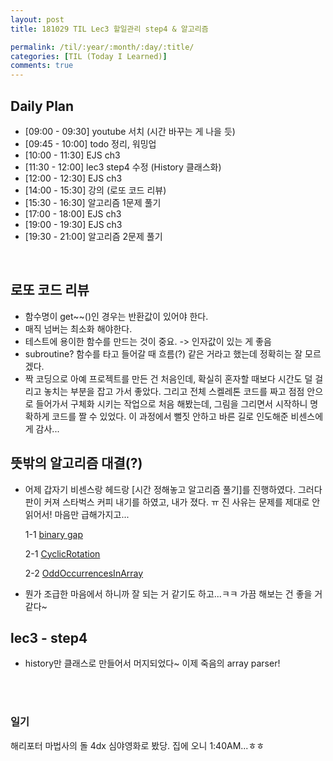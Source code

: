 ```yaml
---
layout: post
title: 181029 TIL Lec3 할일관리 step4 & 알고리즘 

permalink: /til/:year/:month/:day/:title/
categories: [TIL (Today I Learned)]
comments: true
---
```


## Daily Plan
- [09:00 - 09:30] youtube 서치 (시간 바꾸는 게 나을 듯)
- [09:45 - 10:00] todo 정리, 워밍업
- [10:00 - 11:30] EJS ch3
- [11:30 - 12:00] lec3 step4 수정 (History 클래스화)
- [12:00 - 12:30] EJS ch3 
- [14:00 - 15:30] 강의 (로또 코드 리뷰)
- [15:30 - 16:30] 알고리즘 1문제 풀기
- [17:00 - 18:00] EJS ch3
- [19:00 - 19:30] EJS ch3
- [19:30 - 21:00] 알고리즘 2문제 풀기

<br>

## 로또 코드 리뷰 
- 함수명이 get~~()인 경우는 반환값이 있어야 한다.
- 매직 넘버는 최소화 해야한다. 
- 테스트에 용이한 함수를 만드는 것이 중요. -> 인자값이 있는 게 좋음
- subroutine? 함수를 타고 들어갈 때 흐름(?) 같은 거라고 했는데 정확히는 잘 모르겠다.
- 짝 코딩으로 아예 프로젝트를 만든 건 처음인데, 확실히 혼자할 때보다 시간도 덜 걸리고 놓치는 부분을 잡고 가서 좋았다. 
그리고 전체 스켈레톤 코드를 짜고 점점 안으로 들어가서 구체화 시키는 작업으로 처음 해봤는데, 그림을 그리면서 시작하니 명확하게 코드를 짤 수 있었다. 이 과정에서 뻘짓 안하고 바른 길로 인도해준 비센스에게 감사... 



## 뜻밖의 알고리즘 대결(?)
- 어제 갑자기 비센스랑 헤드랑 [시간 정해놓고 알고리즘 풀기]를 진행하였다. 그러다 판이 커져 스타벅스 커피 내기를 하였고, 내가 졌다. ㅠ 진 사유는 문제를 제대로 안 읽어서! 마음만 급해가지고... 

    1-1 [binary gap](https://gist.github.com/developersoom/0c0482849af6cb0a92559a282e4f71b1)

    2-1 [CyclicRotation](https://gist.github.com/developersoom/9e6c60fd115b716f201c5a17d42eb11a)

    2-2 [OddOccurrencesInArray](https://gist.github.com/developersoom/7bc533a1fdbc72f4b0fb128203288b2e)

- 뭔가 조급한 마음에서 하니까 잘 되는 거 같기도 하고...ㅋㅋ 가끔 해보는 건 좋을 거 같다~ 


## lec3 - step4 
- history만 클래스로 만들어서 머지되었다~ 이제 죽음의 array parser!


<br>
<br>

### 일기 
해리포터 마법사의 돌 4dx 심야영화로 봤당. 집에 오니 1:40AM...ㅎㅎ
